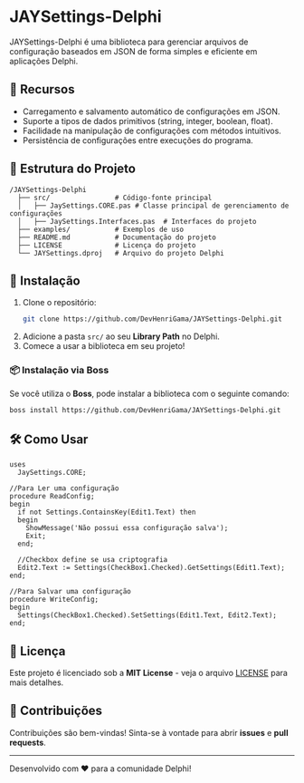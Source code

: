 # JAYSettings-Delphi

JAYSettings-Delphi é uma biblioteca para gerenciar arquivos de configuração baseados em JSON de forma simples e eficiente em aplicações Delphi.

## 🚀 Recursos
- Carregamento e salvamento automático de configurações em JSON.
- Suporte a tipos de dados primitivos (string, integer, boolean, float).
- Facilidade na manipulação de configurações com métodos intuitivos.
- Persistência de configurações entre execuções do programa.

## 📂 Estrutura do Projeto
```
/JAYSettings-Delphi
  ├── src/                # Código-fonte principal
  │   ├── JaySettings.CORE.pas # Classe principal de gerenciamento de configurações
  │   ├── JaySettings.Interfaces.pas  # Interfaces do projeto
  ├── examples/           # Exemplos de uso
  ├── README.md           # Documentação do projeto
  ├── LICENSE             # Licença do projeto
  └── JAYSettings.dproj   # Arquivo do projeto Delphi
```

## 📌 Instalação
1. Clone o repositório:
   ```sh
   git clone https://github.com/DevHenriGama/JAYSettings-Delphi.git
   ```
2. Adicione a pasta `src/` ao seu **Library Path** no Delphi.
3. Comece a usar a biblioteca em seu projeto!

### 📦 Instalação via Boss
Se você utiliza o **Boss**, pode instalar a biblioteca com o seguinte comando:
```sh
boss install https://github.com/DevHenriGama/JAYSettings-Delphi.git
```

## 🛠️ Como Usar
```delphi
uses
  JaySettings.CORE;

//Para Ler uma configuração
procedure ReadConfig;
begin
  if not Settings.ContainsKey(Edit1.Text) then
  begin
    ShowMessage('Não possui essa configuração salva');
    Exit;
  end;

  //Checkbox define se usa criptografia
  Edit2.Text := Settings(CheckBox1.Checked).GetSettings(Edit1.Text);
end;

//Para Salvar uma configuração
procedure WriteConfig;
begin
  Settings(CheckBox1.Checked).SetSettings(Edit1.Text, Edit2.Text);
end;

```

## 📝 Licença
Este projeto é licenciado sob a **MIT License** - veja o arquivo [LICENSE](LICENSE) para mais detalhes.

## 📢 Contribuições
Contribuições são bem-vindas! Sinta-se à vontade para abrir **issues** e **pull requests**.

---

Desenvolvido com ❤️ para a comunidade Delphi!


